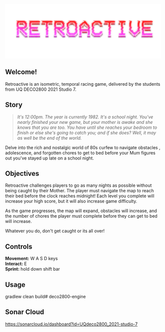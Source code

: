 ![Retroactive](source/core/assets/images/ui/title/RETROACTIVE.png)

## Welcome! ##
Retroactive is an isometric, temporal racing game, delivered by the students
 from UQ DECO2800 2021 Studio 7. <br />

## Story ##
> *It's 12:00pm. The year is currently 1982. It's a school night. You've nearly
 finished your new game, but your mother is awake and she knows that you are
  too. You have until she reaches your bedroom to finish or else she's going
   to catch you; and if she does? Well, it may as well be the end of the world.*

Delve into the rich and nostalgic world of 80s curfew to navigate obstacles
, adolescence, and forgotten chores to get to bed before your Mum figures out
 you've stayed up late on a school night. <br />

## Objectives ##
Retroactive challenges players to go as many nights as possible without being
 caught by their Mother. The player must navigate the map to reach their bed
  before the clock reaches midnight! Each level you complete will increase
   your high score, but it will also increase game difficulty. <br />
  
  As the game progresses, the map will expand, obstacles will increase, and
   the number of chores the player must complete before they can get to bed
    will increase.

Whatever you do, don't get caught or its all over! <br />

## Controls ##
**Movement:** W A S D keys <br />
**Interact:** E <br />
**Sprint:** hold down shift bar

## Usage ##
gradlew clean build# deco2800-engine <br />

## Sonar Cloud ##
https://sonarcloud.io/dashboard?id=UQdeco2800_2021-studio-7 <br />
